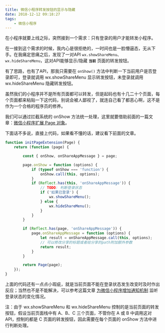 ```yaml
---
title: 微信小程序转发按钮的显示与隐藏
date: 2018-12-12 09:18:27
tags:
	- 微信小程序
---
```


在小程序就要上线之际，突然接到一个需求：只有登录的用户才能转发小程序。

在一接到这个需求的时候，我内心是很拒绝的，一时间也是一脸懵逼态，无从下手。在我痛定思痛之后，发现了一对API `wx.showShareMenu`、`wx.hideShareMenu`，这对API能够显示/隐藏 **`当前`** 页面的转发按钮。

有了思路，也有了API，那我只需要在 `onShow()` 方法中判断一下当前用户是否登录即可，登录就调用 wx.showShareMenu 显示转发按钮，未登录就调用 wx.hideShareMenu 隐藏转发按钮。

虽然我们的小程序并不是所有页面都可以转发，但是起码也有十几二十个页面，每个页面都来粘贴一下这代码，别说会被人鄙视了，就连自己看了都恶心啊，这不是作为一个合格的程序员的修养。

我们可以通过拦截系统的 onShow 方法统一处理，这里就要借助前面的一篇文章：[微信小程序扩展 Page 对象](http://www.0daybug.com/2018/12/11/wechat-page-extension/)。

下面话不多说，直接上代码，如果看不懂的话，建议看下前面的文章。

```JavaScript
function initPageExtension(Page) {
    return (function (page) {

        const { onShow, onShareAppMessage } = page;

        page.onShow = function (options) {
            if (typeof onShow === 'function') {
                onShow.call(this, options);
            }
            if (Reflect.has(this, 'onShareAppMessage')) {
                // TODO: 判断登录状态
                if ('如果已登录') {
                    wx.showShareMenu();
                } else {
                    wx.hideShareMenu();
                }
            }
        }

        if (Reflect.has(page, 'onShareAppMessage')) {
            page.onShareAppMessage = function (options) {
                let result = onShareAppMessage.call(this, options);
                // 可以修改分享的标题或者给分享的path附加额外参数
                return result;
            }
        }

        return Page(page);
    });
}
```

上面的代码还有一点点小瑕疵，就是当前页面不能在登录状态发生改变时及时作出反应；当然也不是不能解决，可以参考这篇文章 [为微信小程序增加通知机制](http://www.0daybug.com/2018/12/11/wechat-notification/) 监听登录状态的变化情况。

注：由于 wx.showShareMenu 和 wx.hideShareMenu 控制的是当前页面的转发按钮，假设当前页面栈中有 A、B、C 三个页面，不管你在 A 或 B 中调用这对 API，控制的都是 C 页面的转发按钮，因此需要在每个页面的 onShow 方法中进行判断处理。